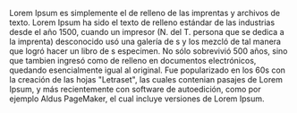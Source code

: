 Lorem Ipsum es simplemente el  de relleno de las imprentas y archivos de texto. Lorem Ipsum ha 
sido el texto de relleno estándar de las industrias desde el año 1500, cuando un impresor (N. del T. 
persona que se dedica a la imprenta) desconocido usó una galería de s y los mezcló de tal manera que 
logró hacer un libro de s especimen. No sólo sobrevivió 500 años, sino que tambien ingresó como  de
relleno en documentos electrónicos, quedando esencialmente igual al original. Fue popularizado en los 60s con 
la creación de las hojas "Letraset", las cuales contenian pasajes de Lorem Ipsum, y más recientemente con 
software de autoedición, como por ejemplo Aldus PageMaker, el cual incluye versiones de Lorem Ipsum.

